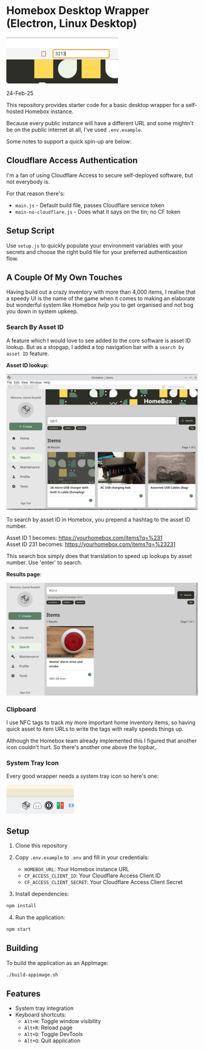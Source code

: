# Homebox Desktop Wrapper (Electron, Linux Desktop)

![alt text](screenshots/v1/1.png)

24-Feb-25

This repository provides starter code for a basic desktop wrapper for a self-hosted Homebox instance. 

Because every public instance will have a different URL and some mightn't be on the public internet at all, I've used `.env.example`.

Some notes to support a quick spin-up are below:

## Cloudflare Access Authentication

I'm a fan of using Cloudflare Access to secure self-deployed software, but not everybody is.

For that reason there's:

- `main.js` - Default build file, passes Cloudflare service token 
- `main-no-cloudflare.js` - Does what it says on the tin; no CF token  

## Setup Script

Use `setup.js` to quickly populate your environment variables with your secrets and choose the right build file for your preferred authenticastion flow.

## A Couple Of My Own Touches

Having build out a crazy inventory with more than 4,000 items, I realise that a speedy UI is the name of the game when it comes to making an elaborate but wonderful system like Homebox *help* you to get organised and not bog you down in system upkeep.

### Search By Asset ID

A feature which I would love to see added to the core software is asset ID lookup. But as a stopgap, I added a top navigation bar with a `search by asset ID` feature.

**Asset ID lookup:**  

![alt text](screenshots/v1/2.png)

To search by asset ID in Homebox, you prepend a hashtag to the asset ID number. 

Asset ID 1 becomes: https://yourhomebox.com/items?q=%231  
Asset ID 231 becomes: https://yourhomebox.com/items?q=%23231

This search box simply does that translation to speed up lookups by asset number. Use 'enter' to search.

**Results page**:

![alt text](screenshots/v1/3.png)

### Clipboard

I use NFC tags to track my more important home inventory items, so having quick asset to item URLs to write the tags with really speeds things up. 

Although the Homebox team already implemented this I figured that another icon couldn't hurt. So there's another one above the topbar,.

### System Tray Icon

Every good wrapper needs a system tray icon so here's one:

![alt text](screenshots/v1/5.png)

## Setup

1. Clone this repository
2. Copy `.env.example` to `.env` and fill in your credentials:
   - `HOMEBOX_URL`: Your Homebox instance URL
   - `CF_ACCESS_CLIENT_ID`: Your Cloudflare Access Client ID
   - `CF_ACCESS_CLIENT_SECRET`: Your Cloudflare Access Client Secret

3. Install dependencies:
```bash
npm install
```

4. Run the application:
```bash
npm start
```

## Building

To build the application as an AppImage:

```bash
./build-appimage.sh
```

## Features

- System tray integration
- Keyboard shortcuts:
  - `Alt+H`: Toggle window visibility
  - `Alt+R`: Reload page
  - `Alt+D`: Toggle DevTools
  - `Alt+Q`: Quit application
